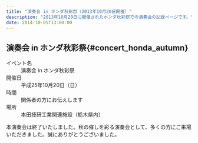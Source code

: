 ```yaml
---
title: "演奏会 in ホンダ秋彩祭（2013年10月20日開催）"
description: "2013年10月20日に開催されたホンダ秋彩祭での演奏会の記録ページです。"
date: 2014-10-05T13:00:00
---
```


## 演奏会 in ホンダ秋彩祭{#concert_honda_autumn}

<dl class="basic">
  <dt>イベント名</dt>
  <dd>演奏会 in ホンダ秋彩祭</dd>

  <dt>開催日</dt>
  <dd>平成25年10月20日（日）</dd>

  <dt>時間</dt>
  <dd>関係者の方にお伝えします</dd>

  <dt>場所</dt>
  <dd>本田技研工業関連施設（栃木県内）</dd>
</dl>

<p class="mt-4">
本演奏会は終了いたしました。秋の催しを彩る演奏会として、多くの方にご来場いただきました。誠にありがとうございました。
</p>
